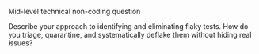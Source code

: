 Mid-level technical non-coding question

Describe your approach to identifying and eliminating flaky tests. How do you triage, quarantine, and systematically deflake them without hiding real issues?
